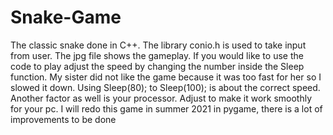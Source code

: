 # Snake-Game
The classic snake done in C++.
The library conio.h is used to take input from user. The jpg file shows the gameplay. If you would like to use the code to play adjust the speed by changing the number inside the Sleep function. My sister did not like the game because it was too fast for her so I slowed it down. Using Sleep(80); to Sleep(100); is about the correct speed. Another factor as well is your processor. Adjust to make it work smoothly for your pc.
I will redo this game in summer 2021 in pygame, there is a lot of improvements to be done
